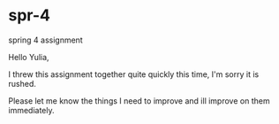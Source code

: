 # spr-4
 spring 4 assignment


Hello Yulia, 

I threw this assignment together quite quickly this time, I'm sorry it is rushed.

Please let me know the things I need to improve and ill improve on them immediately.